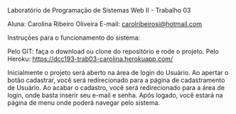 Laboratório de Programação de Sistemas Web II - Trabalho 03

Aluna: Carolina Ribeiro Oliveira E-mail: carolribeirosi@hotmail.com

Instruções para o funcionamento do sistema:

Pelo GIT: faça o download ou clone do repositório e rode o projeto.
Pelo Heroku: https://dcc193-trab03-carolina.herokuapp.com/

Inicialmente o projeto será aberto na área de login do Usuário.
Ao apertar o botão cadastrar, você será redirecionado para a página de cadastramento de Usuário.
Ao acabar o cadastro, você será redirecionado para a área de login, onde basta inserir seu e-mail e senha.
Após logado, você estará na página de menu onde poderá navegar pelo sistema.

